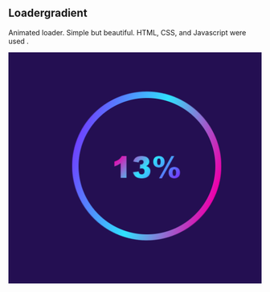 ## Loadergradient
Animated loader. Simple but beautiful. HTML, CSS, and Javascript were used .

![View](https://github.com/grimaximov/Loadergradient/blob/master/Screenshot.png)
